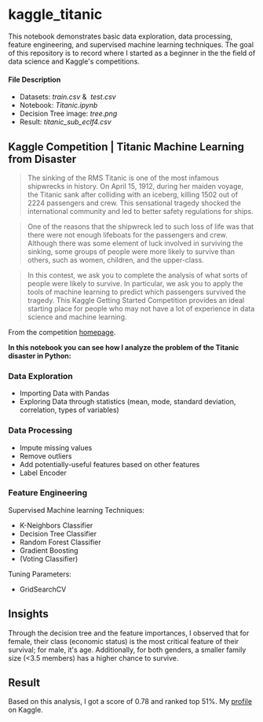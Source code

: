 # kaggle_titanic
This notebook demonstrates basic data exploration, data processing, feature engineering, and supervised machine learning techniques.
The goal of this repository is to record where I started as a beginner in the the field of data science and Kaggle's competitions.

#### File Description 
* Datasets: *train.csv* &  *test.csv*
* Notebook: *Titanic.ipynb*
* Decision Tree image: *tree.png*
* Result: *titanic_sub_eclf4.csv*

## Kaggle Competition | Titanic Machine Learning from Disaster

> The sinking of the RMS Titanic is one of the most infamous shipwrecks in history. On April 15, 1912, during her maiden voyage, the Titanic sank after colliding with an iceberg, killing 1502 out of 2224 passengers and crew. This sensational tragedy shocked the international community and led to better safety regulations for ships.

> One of the reasons that the shipwreck led to such loss of life was that there were not enough lifeboats for the passengers and crew. Although there was some element of luck involved in surviving the sinking, some groups of people were more likely to survive than others, such as women, children, and the upper-class.

> In this contest, we ask you to complete the analysis of what sorts of people were likely to survive. In particular, we ask you to apply the tools of machine learning to predict which passengers survived the tragedy.
This Kaggle Getting Started Competition provides an ideal starting place for people who may not have a lot of experience in data science and machine learning.

From the competition [homepage](https://www.kaggle.com/c/titanic).

**In this notebook you can see how I analyze the problem of the Titanic disaster in Python:**

### Data Exploration 
* Importing Data with Pandas
* Exploring Data through statistics (mean, mode, standard deviation, correlation, types of variables) 

### Data Processing 
* Impute missing values
* Remove outliers 
* Add potentially-useful features based on other features 
* Label Encoder

### Feature Engineering 
Supervised Machine learning Techniques:
* K-Neighbors Classifier
* Decision Tree Classifier
* Random Forest Classifier
* Gradient Boosting 
* (Voting Classifier)

Tuning Parameters:
* GridSearchCV

## Insights
Through the decision tree and the feature importances, I observed that for female, their class (economic status) is the most critical feature of their survival; for male, it's age. Additionally, for both genders, a smaller family size (<3.5 members) has a higher chance to survive. 

## Result 
Based on this analysis, I got a score of 0.78 and ranked top 51%. 
My [profile](https://www.kaggle.com/chingchen) on Kaggle. 


